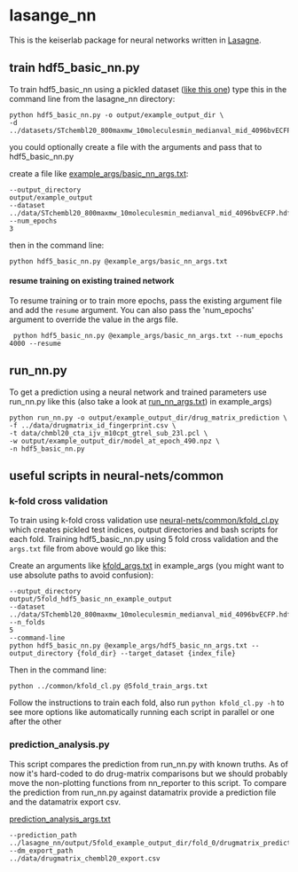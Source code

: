 # lasange_nn

This is the keiserlab package for neural networks written in [Lasagne](https://github.com/Lasagne/Lasagne).

## train hdf5_basic_nn.py
To train hdf5_basic_nn using a pickled dataset
([like this one](https://drive.google.com/a/keiserlab.org/file/d/0Bzy2bqh5kfl0aHNpZ0tGdXFQSVU/view?usp=drive_web))
type this in the command line from the lasagne_nn directory:

    python hdf5_basic_nn.py -o output/example_output_dir \
    -d ../datasets/STchembl20_800maxmw_10moleculesmin_medianval_mid_4096bvECFP.hdf5

you could optionally create a file with the arguments and pass that to hdf5_basic_nn.py

create a file like [example_args/basic_nn_args.txt](example_args/basic_nn_args.txt):

    --output_directory
    output/example_output
    --dataset
    ../data/STchembl20_800maxmw_10moleculesmin_medianval_mid_4096bvECFP.hdf5
    --num_epochs
    3


then in the command line:

    python hdf5_basic_nn.py @example_args/basic_nn_args.txt


#### resume training on existing trained network
To resume training or to train more epochs, pass the existing argument file and add the `resume` argument.
You can also pass the 'num_epochs' argument to override the value in the args file.

     python hdf5_basic_nn.py @example_args/basic_nn_args.txt --num_epochs 4000 --resume


## run_nn.py
To get a prediction using a neural network and trained parameters use run_nn.py like this
(also take a look at [run_nn_args.txt](example_args/run_nn_args.txt)) in example_args)

    python run_nn.py -o output/example_output_dir/drug_matrix_prediction \
    -f ../data/drugmatrix_id_fingerprint.csv \
    -t data/chmbl20_cta_ijv_m10cpt_gtrel_sub_23l.pcl \
    -w output/example_output_dir/model_at_epoch_490.npz \
    -n hdf5_basic_nn.py


## useful scripts in neural-nets/common
### k-fold cross validation
To train using k-fold cross validation use [neural-nets/common/kfold_cl.py](../common)
 which creates pickled test indices, output directories and bash scripts for each fold.
 Training hdf5_basic_nn.py using 5 fold cross validation and the `args.txt` file from above would go like this:

Create an arguments like [kfold_args.txt](example_args/kfold_args.txt) in example_args (you might want to use absolute paths to avoid confusion):

    --output_directory
    output/5fold_hdf5_basic_nn_example_output
    --dataset
    ../data/STchembl20_800maxmw_10moleculesmin_medianval_mid_4096bvECFP.hdf5
    --n_folds
    5
    --command-line
    python hdf5_basic_nn.py @example_args/hdf5_basic_nn_args.txt --output_directory {fold_dir} --target_dataset {index_file}


Then in the command line:

`python ../common/kfold_cl.py @5fold_train_args.txt`


Follow the instructions to train each fold, also run `python kfold_cl.py -h` to see more options like automatically running each script in parallel or one after the other


### prediction_analysis.py
This script compares the prediction from run_nn.py with known truths. As of now it's hard-coded to do drug-matrix
comparisons but we should probably move the non-plotting functions from nn_reporter to this script.
To compare the prediction from run_nn.py against datamatrix provide a prediction file and the datamatrix export csv.

[prediction_analysis_args.txt](example_args/prediction_analysis_args.txt)

    --prediction_path
    ../lasagne_nn/output/5fold_example_output_dir/fold_0/drugmatrix_prediction/nn_predicted_targets.csv
    --dm_export_path
    ../data/drugmatrix_chembl20_export.csv

